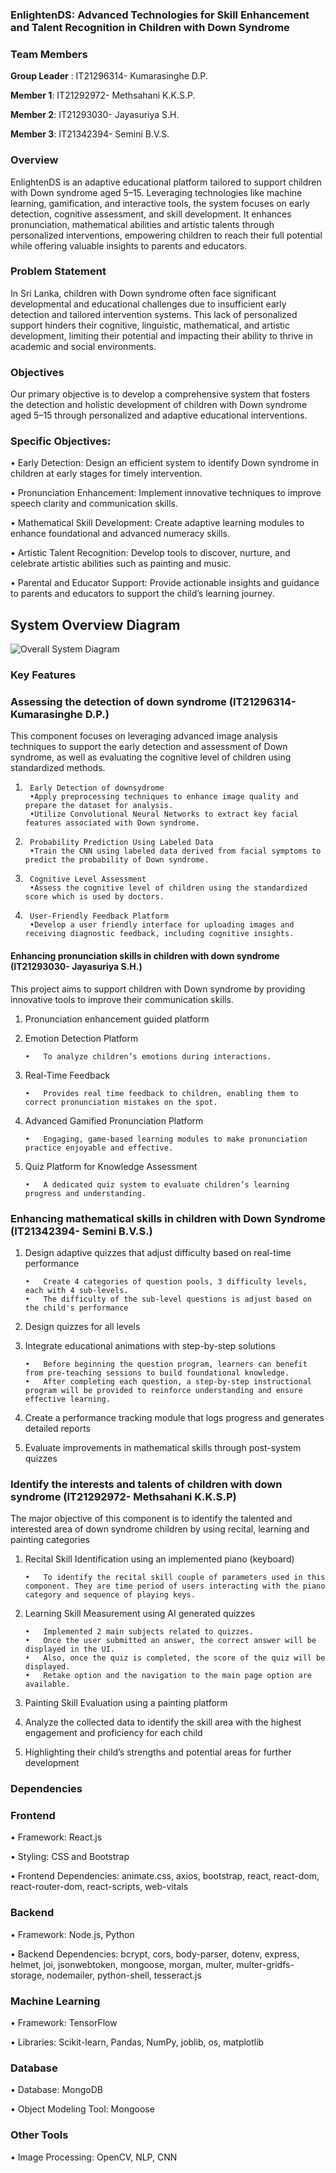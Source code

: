 ### EnlightenDS: Advanced Technologies for Skill Enhancement and Talent Recognition in Children with Down Syndrome 

###  Team Members
**Group Leader** : IT21296314- Kumarasinghe D.P.

**Member 1**: IT21292972- Methsahani K.K.S.P.

**Member 2**: IT21293030- Jayasuriya S.H.

**Member 3**: IT21342394- Semini B.V.S.

###  Overview
EnlightenDS is an adaptive educational platform tailored to support children with Down syndrome aged 5–15. Leveraging technologies like machine learning, gamification, and interactive tools, the system focuses on early detection, cognitive assessment, and skill development. It enhances pronunciation, mathematical abilities and artistic talents through personalized interventions, empowering children to reach their full potential while offering valuable insights to parents and educators.

###  Problem Statement
In Sri Lanka, children with Down syndrome often face significant developmental and educational challenges due to insufficient early detection and tailored intervention systems. This lack of personalized support hinders their cognitive, linguistic, mathematical, and artistic development, limiting their potential and impacting their ability to thrive in academic and social environments.

###  Objectives
Our primary objective is to develop a comprehensive system that fosters the detection and holistic development of children with Down syndrome aged 5–15 through personalized and adaptive educational interventions.

### Specific Objectives:
•	Early Detection: Design an efficient system to identify Down syndrome in children at early stages for timely intervention.

•	Pronunciation Enhancement: Implement innovative techniques to improve speech clarity and communication skills.

•	Mathematical Skill Development: Create adaptive learning modules to enhance foundational and advanced numeracy skills.

•	Artistic Talent Recognition: Develop tools to discover, nurture, and celebrate artistic abilities such as painting and music.

•	Parental and Educator Support: Provide actionable insights and guidance to parents and educators to support the child’s learning journey.

## System Overview Diagram

![Overall System Diagram](https://github.com/user-attachments/assets/85c0aefb-f109-429d-856f-882c7eb38efe)

### Key Features

###  Assessing the detection of down syndrome (IT21296314- Kumarasinghe D.P.) 
This component focuses on leveraging advanced image analysis techniques to support the early detection and assessment of Down syndrome, as well as evaluating the cognitive level of children using standardized methods.
1.      Early Detection of downsydrome
        •Apply preprocessing techniques to enhance image quality and prepare the dataset for analysis.
        •Utilize Convolutional Neural Networks to extract key facial features associated with Down syndrome.
2.      Probability Prediction Using Labeled Data
        •Train the CNN using labeled data derived from facial symptoms to predict the probability of Down syndrome.
3.      Cognitive Level Assessment
        •Assess the cognitive level of children using the standardized score which is used by doctors.
4.      User-Friendly Feedback Platform
        •Develop a user friendly interface for uploading images and receiving diagnostic feedback, including cognitive insights.

####  Enhancing pronunciation skills in children with down syndrome (IT21293030- Jayasuriya S.H.) 
This project aims to support children with Down syndrome by providing innovative tools to improve their communication skills. 
1.	Pronunciation enhancement guided platform 
2.	Emotion Detection Platform

        •	To analyze children’s emotions during interactions. 
4.	Real-Time Feedback
   
        •	Provides real time feedback to children, enabling them to correct pronunciation mistakes on the spot. 
6.	Advanced Gamified Pronunciation Platform
   
        •	Engaging, game-based learning modules to make pronunciation practice enjoyable and effective. 
8.	Quiz Platform for Knowledge Assessment
   
        •	A dedicated quiz system to evaluate children’s learning progress and understanding.

###  Enhancing mathematical skills in children with Down Syndrome (IT21342394- Semini B.V.S.) 
1.	Design adaptive quizzes that adjust difficulty based on real-time performance
   
        •	Create 4 categories of question pools, 3 difficulty levels, each with 4 sub-levels. 
        •	The difficulty of the sub-level questions is adjust based on the child's performance
3.	Design quizzes for all levels 
4.	Integrate educational animations with step-by-step solutions
   
        •	Before beginning the question program, learners can benefit from pre-teaching sessions to build foundational knowledge.
        •	After completing each question, a step-by-step instructional program will be provided to reinforce understanding and ensure effective learning.
6.	Create a performance tracking module that logs progress and generates detailed reports
7.	Evaluate improvements in mathematical skills through post-system quizzes

###  Identify the interests and talents of children with down syndrome (IT21292972- Methsahani K.K.S.P) 
The major objective of this component is to identify the talented and interested area of down syndrome children by using recital, learning and painting categories
1.	Recital Skill Identification using an implemented piano (keyboard)
   
        •	To identify the recital skill couple of parameters used in this component. They are time period of users interacting with the piano category and sequence of playing keys.
3.	Learning Skill Measurement using AI generated quizzes
   
        •	Implemented 2 main subjects related to quizzes.
        •	Once the user submitted an answer, the correct answer will be displayed in the UI.
        •	Also, once the quiz is completed, the score of the quiz will be displayed.
        •	Retake option and the navigation to the main page option are available.
5.	Painting Skill Evaluation using a painting platform
6.	Analyze the collected data to identify the skill area with the highest engagement and proficiency for each child
7.	Highlighting their child’s strengths and potential areas for further development


###  Dependencies

### Frontend 
•	Framework: React.js 

•	Styling: CSS and Bootstrap 

•	Frontend Dependencies: animate.css, axios, bootstrap, react, react-dom, react-router-dom, react-scripts, web-vitals

### Backend 
•	Framework: Node.js, Python 

•	Backend Dependencies: bcrypt, cors, body-parser, dotenv, express, helmet, joi, jsonwebtoken, mongoose, morgan, multer, multer-gridfs-storage, nodemailer, python-shell, tesseract.js

### Machine Learning 
•	Framework: TensorFlow

•	Libraries: Scikit-learn, Pandas, NumPy, joblib, os, matplotlib

### Database 
•	Database: MongoDB 

•	Object Modeling Tool: Mongoose

### Other Tools 
•	Image Processing: OpenCV, NLP, CNN
